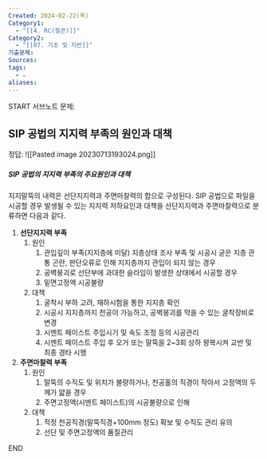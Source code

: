 ```yaml
---
Created: 2024-02-22(목)
Category1:
  - "[[4. RC(철콘)]]"
Category2:
  - "[[07. 기초 및 지반]]"
기출문제: 
Sources: 
tags:
  - ✏️
aliases: 
---
```

START
서브노트
문제:  
## SIP 공법의 지지력 부족의 원인과 대책 



정답: 
![[Pasted image 20230713193024.png]]

##### SIP 공법의 지지력 부족의 주요원인과 대책
지지말뚝의 내력은 선단지지력과 주면마찰력의 합으로 구성된다. SIP 공법으로 파일을 시공할 경우 발생될 수 있는 지지력 저하요인과 대책을 선단지지력과 주면마찰력으로 분류하면 다음과 같다.
1. **선단지지력 부족**
	1. 원인
		1. 관입깊이 부족(지지층에 미달)
		   지층상태 조사 부족 및 시공시 굳은 지층 관통 곤란, 판단오류로 인해 지지층까지 관입이 되지 않는 경우
		2. 공벽붕괴로 선단부에 과대한 슬라임이 발생한 상태에서 시공할 경우
		3. 밑면고정액 시공불량
	2. 대책
		1. 굴착시 부하 고려, 재하시험을 통한 지지층 확인
		2. 시공시 지지층까지 천공이 가능하고, 공벽붕괴를 막을 수 있는 굴착장비로 변경
		3. 시멘트 페이스트 주입시기 및 속도 조정 등의 시공관리
		4. 시멘트 페이스트 주입 후 오거 또는 말뚝을 2~3회 상하 왕복시켜 교반 및 최종 경타 시행
2. **주면마찰력 부족**
	1. 원인
		1. 말뚝의 수직도 및 위치가 불량하거나, 천공홀의 직경이 작아서 고정액의 두께가 얇을 경우
		2. 주면고정액(시멘트 페이스트)의 시공불량으로 인해
	2. 대책
		1. 적정 천공직경(말뚝직경+100mm 정도) 확보 및 수직도 관리 유의
		2. 선단 및 주면고정액의 품질관리
<!--ID: 1688385888816-->
END

